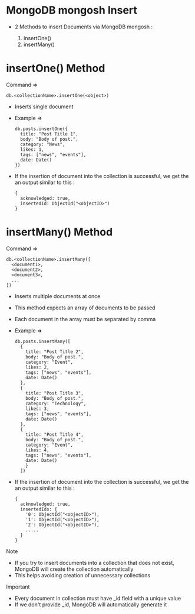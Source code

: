 # MongoDB mongosh Insert

- 2 Methods to insert Documents via MongoDB mongosh :

  1. insertOne()
  2. insertMany()

# insertOne() Method

Command =>

    db.<collectionName>.insertOne(<object>)

- Inserts single document
- Example =>

      db.posts.insertOne({
        title: "Post Title 1",
        body: "Body of post.",
        category: "News",
        likes: 1,
        tags: ["news", "events"],
        date: Date()
      })

- If the insertion of document into the collection is successful, we get the an output similar to this :

      {
        acknowledged: true,
        insertedId: ObjectId("<objectID>")
      }

# insertMany() Method

Command =>

    db.<collectionName>.insertMany([
      <document1>,
      <document2>,
      <document3>,
      ...
    ])

- Inserts multiple documents at once
- This method expects an array of documents to be passed
- Each document in the array must be separated by comma
- Example =>

      db.posts.insertMany([  
        {
          title: "Post Title 2",
          body: "Body of post.",
          category: "Event",
          likes: 2,
          tags: ["news", "events"],
          date: Date()
        },
        {
          title: "Post Title 3",
          body: "Body of post.",
          category: "Technology",
          likes: 3,
          tags: ["news", "events"],
          date: Date()
        },
        {
          title: "Post Title 4",
          body: "Body of post.",
          category: "Event",
          likes: 4,
          tags: ["news", "events"],
          date: Date()
          }
        ])

- If the insertion of document into the collection is successful, we get the an output similar to this :

      {
        acknowledged: true,
        insertedIds: {
          '0': ObjectId("<objectID>"),
          '1': ObjectId("<objectID>"),
          '2': ObjectId("<objectID>"),
          .....
        }
      }

> [!Note]
> - If you try to insert documents into a collection that does not exist, MongoDB will create the collection automatically
> - This helps avoiding creation of unnecessary collections

> [!Important]
> - Every document in collection must have _id field with a unique value
> - If we don't provide _id, MongoDB will automatically generate it

